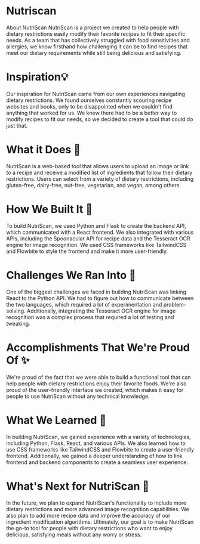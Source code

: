 # Nutriscan

About NutriScan
NutriScan is a project we created to help people with dietary restrictions easily modify their favorite recipes to fit their specific needs. As a team that has collectively struggled with food sensitivities and allergies, we know firsthand how challenging it can be to find recipes that meet our dietary requirements while still being delicious and satisfying.

# Inspiration💡
Our inspiration for NutriScan came from our own experiences navigating dietary restrictions. We found ourselves constantly scouring recipe websites and books, only to be disappointed when we couldn't find anything that worked for us. We knew there had to be a better way to modify recipes to fit our needs, so we decided to create a tool that could do just that.

# What it Does 🤔
NutriScan is a web-based tool that allows users to upload an image or link to a recipe and receive a modified list of ingredients that follow their dietary restrictions. Users can select from a variety of dietary restrictions, including gluten-free, dairy-free, nut-free, vegetarian, and vegan, among others.

# How We Built It 🦾
To build NutriScan, we used Python and Flask to create the backend API, which communicated with a React frontend. We also integrated with various APIs, including the Spoonacular API for recipe data and the Tesseract OCR engine for image recognition. We used CSS frameworks like TailwindCSS and Flowbite to style the frontend and make it more user-friendly.

# Challenges We Ran Into 😤
One of the biggest challenges we faced in building NutriScan was linking React to the Python API. We had to figure out how to communicate between the two languages, which required a lot of experimentation and problem-solving. Additionally, integrating the Tesseract OCR engine for image recognition was a complex process that required a lot of testing and tweaking.

# Accomplishments That We're Proud Of ✨
We're proud of the fact that we were able to build a functional tool that can help people with dietary restrictions enjoy their favorite foods. We're also proud of the user-friendly interface we created, which makes it easy for people to use NutriScan without any technical knowledge.

# What We Learned 🙌
In building NutriScan, we gained experience with a variety of technologies, including Python, Flask, React, and various APIs. We also learned how to use CSS frameworks like TailwindCSS and Flowbite to create a user-friendly frontend. Additionally, we gained a deeper understanding of how to link frontend and backend components to create a seamless user experience.

# What's Next for NutriScan 🚀
In the future, we plan to expand NutriScan's functionality to include more dietary restrictions and more advanced image recognition capabilities. We also plan to add more recipe data and improve the accuracy of our ingredient modification algorithms. Ultimately, our goal is to make NutriScan the go-to tool for people with dietary restrictions who want to enjoy delicious, satisfying meals without any worry or stress.
